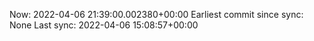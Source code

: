 Now: 2022-04-06 21:39:00.002380+00:00 Earliest commit since sync: None Last sync: 2022-04-06 15:08:57+00:00
